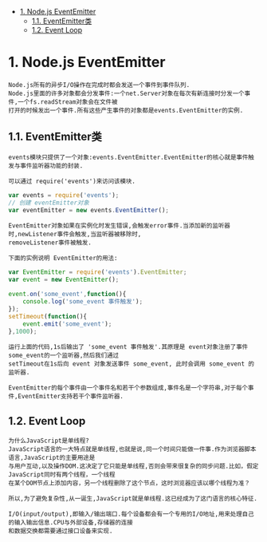 <!-- TOC -->

- [1. Node.js EventEmitter](#1-nodejs-eventemitter)
    - [1.1. EventEmitter类](#11-eventemitter类)
    - [1.2. Event Loop](#12-event-loop)

<!-- /TOC -->

# 1. Node.js EventEmitter

    Node.js所有的异步I/O操作在完成时都会发送一个事件到事件队列.
    Node.js里面的许多对象都会分发事件:一个net.Server对象在每次有新连接时分发一个事件,一个fs.readStream对象会在文件被
    打开的时候发出一个事件.所有这些产生事件的对象都是events.EventEmitter的实例.

## 1.1. EventEmitter类

    events模块只提供了一个对象:events.EventEmitter.EventEmitter的核心就是事件触发与事件监听器功能的封装.

    可以通过 require('events')来访问该模块.
```js
var events = require('events');
// 创建 eventEmitter对象
var eventEmitter = new events.EventEmitter();
```

    EventEmitter对象如果在实例化时发生错误,会触发error事件.当添加新的监听器时,newListener事件会触发,当监听器被移除时,
    removeListener事件被触发.
    
    下面的实例说明 EventEmitter的用法:
```js
var EventEmitter = require('events').EventEmitter;
var event = new EventEmitter();

event.on('some_event',function(){
    console.log('some_event 事件触发');
});
setTimeout(function(){
    event.emit('some_event');
},1000);
```
    运行上面的代码,1s后输出了 'some_event 事件触发'.其原理是 event对象注册了事件 some_event的一个监听器,然后我们通过
    setTimeout在1s后向 event 对象发送事件 some_event, 此时会调用 some_event 的监听器.

    EventEmitter的每个事件由一个事件名和若干个参数组成,事件名是一个字符串,对于每个事件,EventEmitter支持若干个事件监听器.

## 1.2. Event Loop
    
    为什么JavaScript是单线程?
    JavaScript语言的一大特点就是单线程,也就是说,同一个时间只能做一件事.作为浏览器脚本语言,JavaScript的主要用途是
    与用户互动,以及操作DOM.这决定了它只能是单线程,否则会带来很复杂的同步问题.比如，假定JavaScript同时有两个线程，一个线程
    在某个DOM节点上添加内容，另一个线程删除了这个节点，这时浏览器应该以哪个线程为准？

    所以,为了避免复杂性,从一诞生,JavaScript就是单线程.这已经成为了这门语言的核心特征.

    I/O(input/output),即输入/输出端口.每个设备都会有一个专用的I/O地址,用来处理自己的输入输出信息.CPU与外部设备,存储器的连接
    和数据交换都需要通过接口设备来实现.